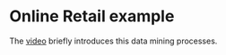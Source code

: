 # Online Retail example
The [video](https://1drv.ms/v/s!AhfQkpeGM2gdgv9Qxj5MsS22aOgzNg?e=9d7IJx) briefly introduces this data mining processes.
